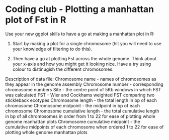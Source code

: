 # Coding club - Plotting a manhattan plot of Fst in R

Use your new ggplot skills to have a go at making a manhattan plot in R:

1. Start by making a plot for a single chromosome (hit you will need to use your knowledge of filtering to do this).

2. Then have a go at plotting Fst across the whole genome. Think about your x-axis and how you might get it looking nice. Have a try using colour to distinugish the different chromosomes.


Description of data file:
Chromosome name - names of chromosomes as they appear in the genome assembly
Chromosome number - corresponding chromosome numbers
Site - the centre point of 5Kb windows in which FST was calculated
FST - Wier and Cockhams weighted FST comparing two stickleback ecotypes
Chromosome length - the total length in bp of each chromosome
Chromosome midpoint - the midpoint in bp of each chromosome
Chromosome cumulative length - the total cumulative length in bp of all chromosomes in order from 1 to 22 for ease of plotting whole genome manhattan plots
Chromosome cumulative midpoint - the cumulative midpoints of each chromosome when ordered 1 to 22 for ease of plotting whole genome manhattan plots
